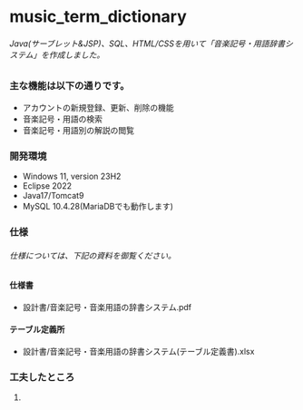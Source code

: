 # music_term_dictionary
###### Java(サーブレット&JSP)、SQL、HTML/CSSを用いて「音楽記号・用語辞書システム」を作成しました。
### 主な機能は以下の通りです。
- アカウントの新規登録、更新、削除の機能
- 音楽記号・用語の検索
- 音楽記号・用語別の解説の閲覧
  
### 開発環境
- Windows 11, version 23H2
- Eclipse 2022
- Java17/Tomcat9
- MySQL 10.4.28(MariaDBでも動作します)

### 仕様
###### 仕様については、下記の資料を御覧ください。

#### 仕様書
- 設計書/音楽記号・音楽用語の辞書システム.pdf

#### テーブル定義所
- 設計書/音楽記号・音楽用語の辞書システム(テーブル定義書).xlsx

### 工夫したところ
1.
